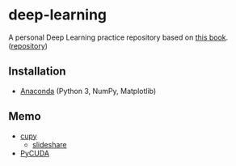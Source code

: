 # deep-learning

A personal Deep Learning practice repository based on [this book](https://www.oreilly.co.jp/books/9784873117584/). ([repository](https://github.com/oreilly-japan/deep-learning-from-scratch))

## Installation

- [Anaconda](https://www.continuum.io/downloads) (Python 3, NumPy, Matplotlib)

## Memo

- [cupy](https://github.com/pfnet/cupy)
	- [slideshare](http://www.slideshare.net/ryokuta/cupy)
- [PyCUDA](https://github.com/inducer/pycuda)
